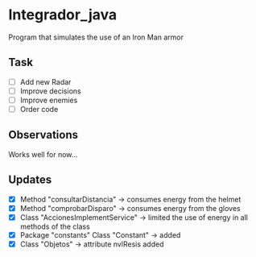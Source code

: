 # Integrador_java
Program that simulates the use of an Iron Man armor
## Task
- [ ] Add new Radar
- [ ] Improve decisions
- [ ] Improve enemies
- [ ] Order code
## Observations
Works well for now...
## Updates
- [X] Method "consultarDistancia" -> consumes energy from the helmet
- [x] Method "comprobarDisparo" ->  consumes energy from the gloves
- [x] Class "AccionesImplementService" -> limited the use of energy in all methods of the class
- [x] Package "constants" Class "Constant" -> added 
- [x] Class "Objetos" -> attribute nvlResis added

